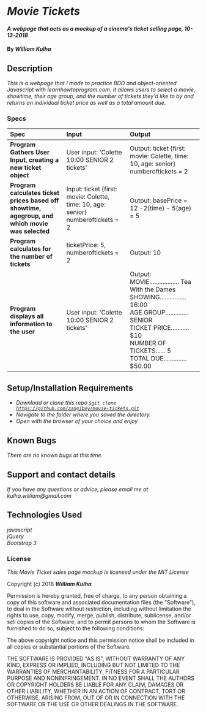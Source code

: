 # _Movie Tickets_

#### _A webpage that acts as a mockup of a cinema's ticket selling page, 10-13-2018_

#### By _**William Kulha**_

## Description

_This is a webpage that I made to practice BDD and object-oriented Javascript with learnhowtoprogram.com. It allows users to select a movie, showtime, their age group, and the number of tickets they'd like to by and returns an individual ticket price as well as a total amount due._

### Specs
| Spec | Input | Output |
| :-------------     | :------------- | :------------- |
**Program Gathers User Input, creating a new ticket object** | User input: 'Colette 10:00 SENIOR 2 tickets' | Output: ticket {first: movie: Colette, time: 10, age: senior} numberoftickets = 2 |
**Program calculates ticket prices based off showtime, agegroup, and which movie was selected** | Input: ticket {first: movie: Colette, time: 10, age: senior} numberoftickets = 2| Output: basePrice = 12 -2(time) - 5(age) = 5 |
**Program calculates for the number of tickets** | ticketPrice: 5, numberoftickets = 2| Output: 10  |
**Program displays all information to the user** | User input: 'Colette 10:00 SENIOR 2 tickets' | Output: MOVIE.................. Tea With the Dames<br/> SHOWING................ 16:00<br/> AGE GROUP.............. SENIOR<br/> TICKET PRICE........... $10<br/> NUMBER OF TICKETS...... 5<br/> TOTAL DUE.............. $50.00 <br/> |

## Setup/Installation Requirements

* _Download or clone this repo <code>$git clone https://github.com/zangiboy/movie-tickets.git</code>_
* _Navigate to the folder where you saved the directory._
* _Open with the browser of your choice and enjoy_


## Known Bugs

_There are no known bugs at this time._

## Support and contact details

_If you have any questions or advice, please email me at kulha.william@gmail.com_

## Technologies Used

_javascript_\
_jQuery_\
_Bootstrap 3_

### License

*This Movie Ticket sales page mockup is licensed under the MIT License*

Copyright (c) 2018 **_William Kulha_**

Permission is hereby granted, free of charge, to any person obtaining a copy of this software and associated documentation files (the "Software"), to deal in the Software without restriction, including without limitation the rights to use, copy, modify, merge, publish, distribute, sublicense, and/or sell copies of the Software, and to permit persons to whom the Software is furnished to do so, subject to the following conditions:

The above copyright notice and this permission notice shall be included in all copies or substantial portions of the Software.

THE SOFTWARE IS PROVIDED "AS IS", WITHOUT WARRANTY OF ANY KIND, EXPRESS OR IMPLIED, INCLUDING BUT NOT LIMITED TO THE WARRANTIES OF MERCHANTABILITY, FITNESS FOR A PARTICULAR PURPOSE AND NONINFRINGEMENT. IN NO EVENT SHALL THE AUTHORS OR COPYRIGHT HOLDERS BE LIABLE FOR ANY CLAIM, DAMAGES OR OTHER LIABILITY, WHETHER IN AN ACTION OF CONTRACT, TORT OR OTHERWISE, ARISING FROM, OUT OF OR IN CONNECTION WITH THE SOFTWARE OR THE USE OR OTHER DEALINGS IN THE SOFTWARE.
